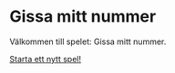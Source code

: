 Gissa mitt nummer
====================


Välkommen till spelet: Gissa mitt nummer.

[Starta ett nytt spel!](guess/init)
